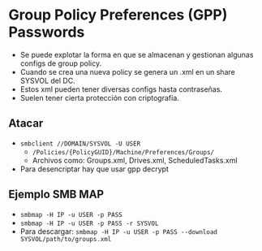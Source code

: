# Group Policy Preferences (GPP) Passwords

- Se puede explotar la forma en que se almacenan y gestionan algunas configs de group policy.
- Cuando se crea una nueva policy se genera un .xml en un share SYSVOL del DC.
- Estos xml pueden tener diversas configs hasta contraseñas.
- Suelen tener cierta protección con criptografía.

## Atacar
- `smbclient //DOMAIN/SYSVOL -U USER`
    - `/Policies/{PolicyGUID}/Machine/Preferences/Groups/`
    - Archivos como: Groups.xml, Drives.xml, ScheduledTasks.xml
- Para desencriptar hay que usar gpp decrypt

## Ejemplo SMB MAP
- `smbmap -H IP -u USER -p PASS`
- `smbmap -H IP -u USER -p PASS -r SYSVOL`
- Para descargar: `smbmap -H IP -u USER -p PASS --download SYSVOL/path/to/groups.xml`